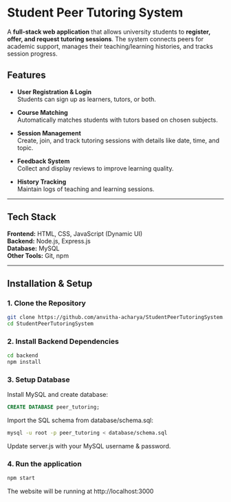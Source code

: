 # Student Peer Tutoring System

A **full-stack web application** that allows university students to **register, offer, and request tutoring sessions**. The system connects peers for academic support, manages their teaching/learning histories, and tracks session progress.

## Features

- **User Registration & Login**  
  Students can sign up as learners, tutors, or both.
  
- **Course Matching**  
  Automatically matches students with tutors based on chosen subjects.

- **Session Management**  
  Create, join, and track tutoring sessions with details like date, time, and topic.

- **Feedback System**  
  Collect and display reviews to improve learning quality.

- **History Tracking**  
  Maintain logs of teaching and learning sessions.

---

## Tech Stack

**Frontend:** HTML, CSS, JavaScript (Dynamic UI)  
**Backend:** Node.js, Express.js  
**Database:** MySQL  
**Other Tools:** Git, npm

---

## Installation & Setup

### 1. Clone the Repository
```bash
git clone https://github.com/anvitha-acharya/StudentPeerTutoringSystem.git
cd StudentPeerTutoringSystem
```
### 2. Install Backend Dependencies
```bash
cd backend
npm install
```
### 3. Setup Database

Install MySQL and create database:
```sql
CREATE DATABASE peer_tutoring;
```
Import the SQL schema from database/schema.sql:
```bash
mysql -u root -p peer_tutoring < database/schema.sql
```
Update server.js with your MySQL username & password.

### 4. Run the application

```bash
npm start
```
The website will be running at http://localhost:3000


